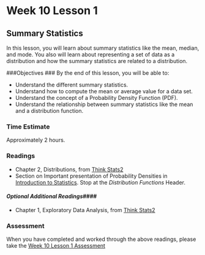 # Week 10 Lesson 1 #

## Summary Statistics ##

In this lesson, you will learn about summary statistics like the mean,
median, and mode. You also will learn about representing a set of data
as a distribution and how the summary statistics are related to a
distribution. 

###Objectives ###
By the end of this lesson, you will be able to:

- Understand the different summary statistics.
- Understand how to compute the mean or average value for a data set.
- Understand the concept of a Probability Density Function (PDF). 
- Understand the relationship between summary statistics like the mean and a distribution function.

### Time Estimate ###

Approximately 2 hours.

### Readings ####

- Chapter 2, Distributions, from [Think Stats2](http://www.greenteapress.com/thinkstats2/html/thinkstats2003.html)
- Section on Important presentation of Probability Densities in [Introduction to Statistics](http://work.thaslwanter.at/Stats/html/statsDistributions.html#other-important-presentations-of-probability-densities). Stop at the *Distribution Functions* Header.

#### *Optional Additional Readings*####

- Chapter 1, Exploratory Data Analysis, from [Think Stats2](http://www.greenteapress.com/thinkstats2/html/thinkstats2002.html)

### Assessment ###

When you have completed and worked through the above readings, please take the [Week 10 Lesson 1 Assessment][w10l1a]

[w10l1a]: https://learn.illinois.edu/mod/quiz/view.php?id=1682739

